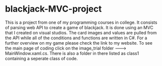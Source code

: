 # blackjack-MVC-project
This is a project from one of my programming courses in college. It consists of parsing web API to create a game of blackjack. It is done using an MVC that I created on visual studios. The card images and values are pulled from the API while all of the conditions and functions are written in C#. For a further overview on my game please check the link to my website. To see the main page of coding click on the image_trial folder ---> MainWindow.xaml.cs. There is also a folder in there listed as class1 containing a seperate class of code.
